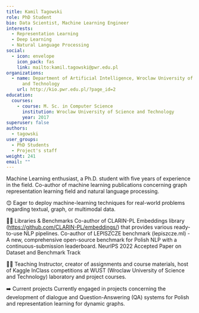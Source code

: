 ```yaml
---
title: Kamil Tagowski
role: PhD Student
bio: Data Scientist, Machine Learning Engineer
interests:
  - Representation Learning
  - Deep Learning
  - Natural Language Processing
social:
  - icon: envelope
    icon_pack: fas
    link: mailto:kamil.tagowski@pwr.edu.pl
organizations:
  - name: Department of Artificial Intelligence, Wroclaw University of Science
      and Technology
    url: http://kio.pwr.edu.pl/?page_id=2
education:
  courses:
    - course: M. Sc. in Computer Science
      institution: Wroclaw University of Science and Technology
      year: 2017
superuser: false
authors:
  - tagowski
user_groups:
  - PhD Students
  - Project's staff
weight: 241
email: ""
---
```

Machine Learning enthusiast, a Ph.D. student with five years of experience in the field. Co-author of machine learning publications concerning graph representation learning field and natural language processing. 

😊 Eager to deploy machine-learning techniques for real-world problems regarding textual, graph, or multimodal data.

👨‍💻 Libraries & Benchmarks
Co-author of CLARIN-PL Embeddings library (https://github.com/CLARIN-PL/embeddings/) that provides various ready-to-use NLP pipelines. 
Co-author of LEPISZCZE benchmark (lepiszcze.ml) - A new, comprehensive open-source benchmark for Polish NLP with a continuous-submission leaderboard. NeurIPS 2022 Accepted Paper on Dataset and Benchmark Track

👨‍🏫 Teaching
Instructor, creator of assignments and course materials, host of Kaggle InClass competitions at WUST (Wroclaw University of Science and Technology) laboratory and project courses.

➡️ Current projects
Currently engaged in projects concerning the development of dialogue and Question-Answering (QA) systems for Polish and representation learning for dynamic graphs.
